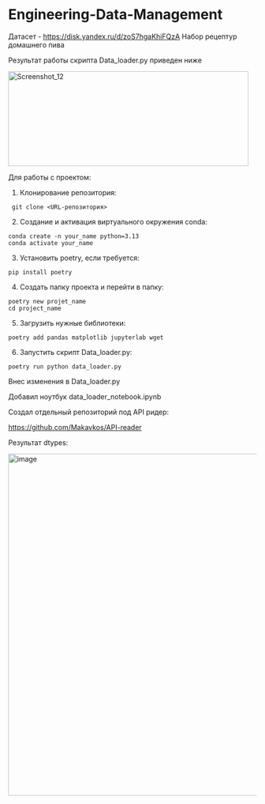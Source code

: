 # Engineering-Data-Management
Датасет - https://disk.yandex.ru/d/zoS7hgaKhiFQzA
Набор рецептур домашнего пива 

Результат работы скрипта Data_loader.py приведен ниже

<img width="487" height="192" alt="Screenshot_12" src="https://github.com/user-attachments/assets/824dc842-ae9d-4c3b-b4f6-fac41d6b0115" />

Для работы с проектом:

1) Клонирование репозитория:

```  git clone <URL-репозитория>  ```

2) Создание и активация виртуального окружения conda:

```
conda create -n your_name python=3.13 
conda activate your_name
```

3) Установить poetry, если требуется:

```
pip install poetry
```
4) Создать папку проекта и перейти в папку:
```
poetry new projet_name
cd project_name
```
5) Загрузить нужные библиотеки:
```
poetry add pandas matplotlib jupyterlab wget
```
6) Запустить скрипт Data_loader.py:
```
poetry run python data_loader.py
```

Внес изменения в Data_loader.py 

Добавил ноутбук data_loader_notebook.ipynb

Создал отдельный репозиторий под API ридер: 

https://github.com/Makavkos/API-reader

Результат dtypes:

<img width="574" height="692" alt="image" src="https://github.com/user-attachments/assets/95a2d1e9-1b2f-4a1e-b383-f211fe1f4253" />

